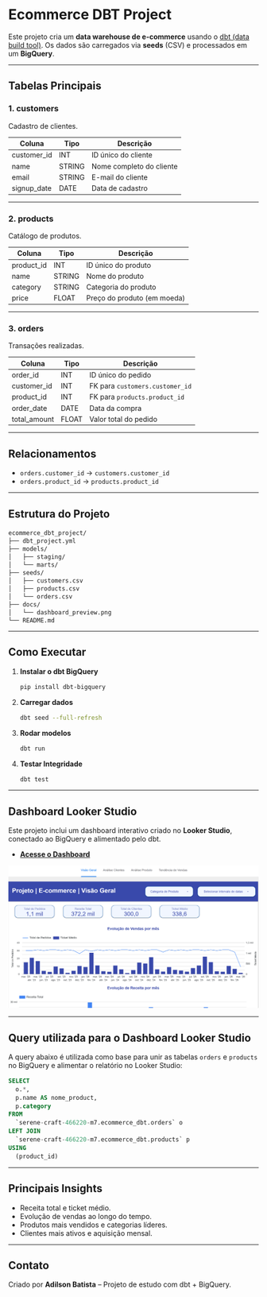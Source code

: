 # Ecommerce DBT Project

Este projeto cria um **data warehouse de e-commerce** usando o [dbt (data build tool)](https://docs.getdbt.com/).
Os dados são carregados via **seeds** (CSV) e processados em um **BigQuery**.

---

## **Tabelas Principais**

### **1. customers**
Cadastro de clientes.

| Coluna        | Tipo    | Descrição                |
|---------------|---------|--------------------------|
| customer_id   | INT     | ID único do cliente      |
| name          | STRING  | Nome completo do cliente |
| email         | STRING  | E-mail do cliente        |
| signup_date   | DATE    | Data de cadastro         |

---

### **2. products**
Catálogo de produtos.

| Coluna      | Tipo    | Descrição                     |
|-------------|---------|-------------------------------|
| product_id  | INT     | ID único do produto            |
| name        | STRING  | Nome do produto                |
| category    | STRING  | Categoria do produto           |
| price       | FLOAT   | Preço do produto (em moeda)    |

---

### **3. orders**
Transações realizadas.

| Coluna        | Tipo    | Descrição                                       |
|---------------|---------|-------------------------------------------------|
| order_id      | INT     | ID único do pedido                              |
| customer_id   | INT     | FK para `customers.customer_id`                  |
| product_id    | INT     | FK para `products.product_id`                    |
| order_date    | DATE    | Data da compra                                  |
| total_amount  | FLOAT   | Valor total do pedido                           |

---

## **Relacionamentos**
- `orders.customer_id` → `customers.customer_id`
- `orders.product_id` → `products.product_id`

---

## **Estrutura do Projeto**
```
ecommerce_dbt_project/
├── dbt_project.yml
├── models/
│   ├── staging/
│   └── marts/
├── seeds/
│   ├── customers.csv
│   ├── products.csv
│   └── orders.csv
├── docs/
│   └── dashboard_preview.png
└── README.md
```

---

## **Como Executar**

1. **Instalar o dbt BigQuery**
   ```bash
   pip install dbt-bigquery
   ```

2. **Carregar dados**
   ```bash
   dbt seed --full-refresh
   ```

3. **Rodar modelos**
   ```bash
   dbt run
   ```

4. **Testar Integridade**
   ```bash
   dbt test
   ```

---

## **Dashboard Looker Studio**

Este projeto inclui um dashboard interativo criado no **Looker Studio**, conectado ao BigQuery e alimentado pelo dbt.

- **[Acesse o Dashboard](https://lookerstudio.google.com/reporting/3ef3f274-e2d2-485e-a4d0-43fdc2ca31ac)** 

![Preview do Dashboard](docs/dashboard_preview.png)

---

## **Query utilizada para o Dashboard Looker Studio**

A query abaixo é utilizada como base para unir as tabelas `orders` e `products` no BigQuery e alimentar o relatório no Looker Studio:

```sql
SELECT
  o.*,
  p.name AS nome_product,
  p.category
FROM
  `serene-craft-466220-m7.ecommerce_dbt.orders` o
LEFT JOIN
  `serene-craft-466220-m7.ecommerce_dbt.products` p
USING
  (product_id)
```

---

## **Principais Insights**
- Receita total e ticket médio.
- Evolução de vendas ao longo do tempo.
- Produtos mais vendidos e categorias líderes.
- Clientes mais ativos e aquisição mensal.

---

## **Contato**
Criado por **Adilson Batista** – Projeto de estudo com dbt + BigQuery.
